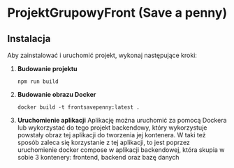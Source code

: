 # ProjektGrupowyFront (Save a penny)

## Instalacja
Aby zainstalować i uruchomić projekt, wykonaj następujące kroki:

1. **Budowanie projektu**
    ```
    npm run build
    ```

2. **Budowanie obrazu Docker**
    ```
    docker build -t frontsavepenny:latest .
    ```

3. **Uruchomienie aplikacji**
    Aplikację można uruchomić za pomocą Dockera lub wykorzystać do tego projekt backendowy, który wykorzystuje powstały obraz tej aplikacji do tworzenia jej kontenera. W taki też sposób zaleca się korzystanie z tej aplikacji, to jest poprzez uruchomienie docker compose w aplikacji backendowej, która skupia w sobie 3 kontenery: frontend, backend oraz bazę danych
